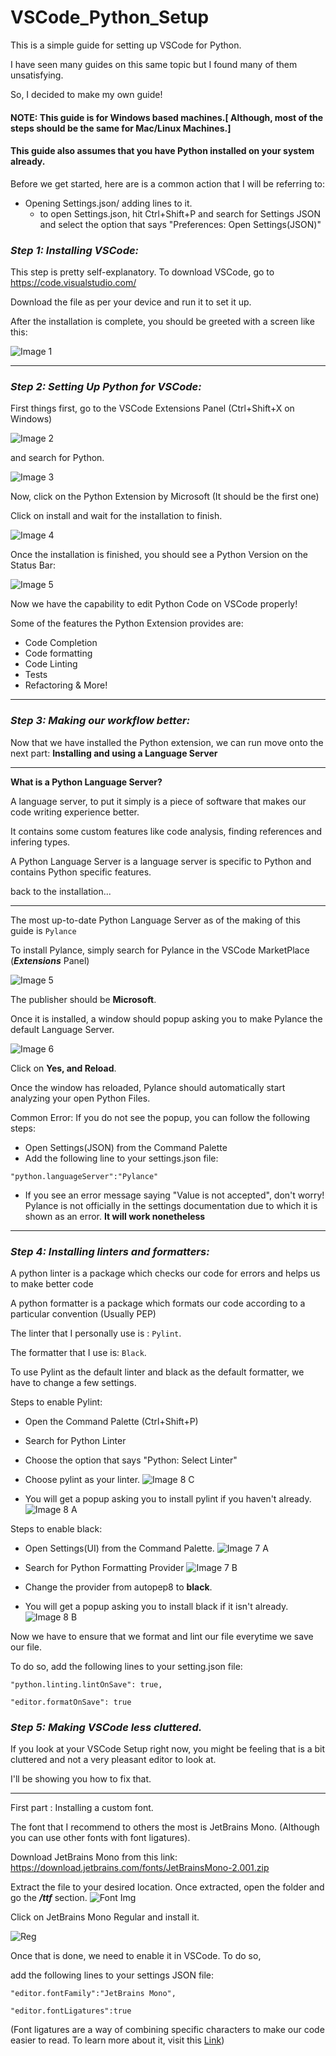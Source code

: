 # VSCode_Python_Setup

This is a simple guide for setting up VSCode for Python.

I have seen many guides on this same topic but I found many of them unsatisfying.

So, I decided to make my own guide!

#### NOTE: This guide is for Windows based machines.[ Although, most of the steps should be the same for Mac/Linux Machines.]

#### This guide also assumes that you have Python installed on your system already.

Before we get started, here are is a common action that I will be referring to:

- Opening Settings.json/ adding lines to it.
    - to open Settings.json, hit Ctrl+Shift+P and search for Settings JSON and select the option that says "Preferences: Open Settings(JSON)"

### *Step 1: Installing VSCode:*

This step is pretty self-explanatory. To download VSCode, go to https://code.visualstudio.com/

Download the file as per your device and run it to set it up.

After the installation is complete, you should be greeted with a screen like this:

![Image 1](demo/img_1.png)

----
### *Step 2: Setting Up Python for VSCode:*

First things first, go to the VSCode Extensions Panel (Ctrl+Shift+X on Windows)

![Image 2](demo/img_2.png)


and search for Python.

![Image 3](demo/img_3.png)


Now, click on the Python Extension by Microsoft (It should be the first one)

Click on install and wait for the installation to finish.

![Image 4](demo/img_4.png)

Once the installation is finished, you should see a Python Version on the Status Bar:

![Image 5](demo/img_4_b.png)


Now we have the capability to edit Python Code on VSCode properly!

Some of the features the Python Extension provides are:
- Code Completion
- Code formatting
- Code Linting
- Tests
- Refactoring & More!
----
### *Step 3: Making our workflow better:*

Now that we have installed the Python extension, we can run move onto the next part: 
**Installing and using a Language Server**

----

**What is a Python Language Server?**

A language server, to put it simply is a piece of software that makes our code writing experience better.

It contains some custom features like code analysis, finding references and infering types.

A Python Language Server is a language server is specific to Python and contains Python specific features.

back to the installation...

----

The most up-to-date Python Language Server as of the making of this guide is  ```Pylance```

To install Pylance, simply search for Pylance in the VSCode MarketPlace (***Extensions*** Panel)

![Image 5](demo/img_5.png)

The publisher should be **Microsoft**.


Once it is installed, a window should popup asking you to make Pylance the default Language Server.

![Image 6](demo/img_6.png)

Click on **Yes, and Reload**. 

Once the window has reloaded, Pylance should automatically start analyzing your open Python Files.

Common Error: If you do not see the popup, you can follow the following steps:

- Open Settings(JSON) from the Command Palette
- Add the following line to your settings.json file:
    
```"python.languageServer":"Pylance"```
- If you see an error message saying "Value is not accepted", don't worry! Pylance is not officially in the settings documentation due to which it is shown as an error. **It will work nonetheless**

----

### *Step 4: Installing linters and formatters:*

A python linter is a package which checks our code for errors and helps us to make better code

A python formatter is a package which formats our code according to a particular convention (Usually PEP)

The linter that I personally use is : ```Pylint```.

The formatter that I use is: ```Black```.

To use Pylint as the default linter and black as the default formatter, we have to change a few settings.

Steps to enable Pylint:
- Open the Command Palette (Ctrl+Shift+P)
- Search for Python Linter
- Choose the option that says "Python: Select Linter"

- Choose pylint as your linter.
![Image 8 C](demo/img_8_c.png)

- You will get a popup asking you to install pylint if you haven't already.
![Image 8 A](demo/img_8_a.png)

Steps to enable black:
- Open Settings(UI) from the Command Palette.
![Image 7 A](demo/img_7_a.png)

- Search for Python Formatting Provider 
![Image 7 B](demo/img_7_b.png)

- Change the provider from autopep8 to **black**.

- You will get a popup asking you to install black if it isn't already.
![Image 8 B](demo/img_8_b.png)

Now we have to ensure that we format and lint our file everytime we save our file.

To do so, add the following lines to your setting.json file:

```"python.linting.lintOnSave": true,```

```"editor.formatOnSave": true```

### *Step 5: Making VSCode less cluttered.*

If you look at your VSCode Setup right now, you might be feeling that is a bit cluttered and not a very pleasant editor to look at.

I'll be showing you how to fix that.

----
First part : Installing a custom font.

The font that I recommend to others the most is JetBrains Mono. (Although you can use other fonts with font ligatures).

Download JetBrains Mono from this link: https://download.jetbrains.com/fonts/JetBrainsMono-2.001.zip

Extract the file to your desired location. Once extracted, open the folder and go the ***/ttf*** section.
![Font Img](demo/img_9_a.png)

Click on JetBrains Mono Regular and install it.

![Reg](demo/img_9_b.png)

Once that is done, we need to enable it in VSCode. To do so,

add the following lines to your settings JSON file:

```"editor.fontFamily":"JetBrains Mono",```

```"editor.fontLigatures":true```

(Font ligatures are a way of combining specific characters to make our code easier to read. To learn more about it, visit this [Link](https://www.hanselman.com/blog/MonospacedProgrammingFontsWithLigatures.aspx))